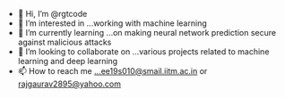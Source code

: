 - 👋 Hi, I’m @rgtcode
- 👀 I’m interested in ...working with machine learning
- 🌱 I’m currently learning ...on making neural network prediction secure against malicious attacks
- 💞️ I’m looking to collaborate on ...various projects related to machine learning and deep learning
- 📫 How to reach me ...ee19s010@smail.iitm.ac.in or rajgaurav2895@yahoo.com

<!---
rgtcode/rgtcode is a ✨ special ✨ repository because its `README.md` (this file) appears on your GitHub profile.
You can click the Preview link to take a look at your changes.
--->
